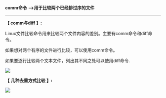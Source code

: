  **comm命令** **-->用于比较两个已经排过序的文件**

 ****

 **【 comm与diff 】:**

 Linux文件比较命令用来比较两个文件内容的差别。主要有comm命令和diff命令。

 如果想对两个有序的文件进行比较，可以使用comm命令。

 如果要逐行比较两个文本文件，列出其不同之处可以使用diff命令.

 

![][0]

 **【** **几种去重方式比较** **】:**

 **![][1]**

[0]: ./img/20170115205746935.png
[1]: ./img/20170115211158128.png